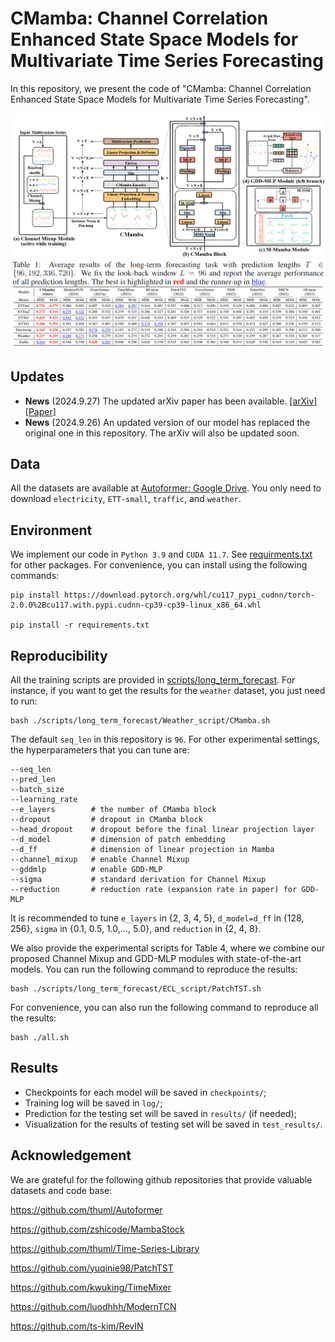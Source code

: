 # CMamba: Channel Correlation Enhanced State Space Models for Multivariate Time Series Forecasting

In this repository, we present the code of "CMamba: Channel Correlation Enhanced State Space Models for Multivariate Time Series Forecasting".

![CMamba](./fig/mainfig.png)
![results](./fig/results.png)

## Updates

- **News** (2024.9.27) The updated arXiv paper has been available. [[arXiv]](https://arxiv.org/abs/2406.05316) [[Paper]](https://arxiv.org/pdf/2406.05316)
- **News** (2024.9.26) An updated version of our model has replaced the original one in this repository. The arXiv will also be updated soon.

## Data

All the datasets are available at [Autoformer: Google Drive](https://drive.google.com/drive/folders/1ZOYpTUa82_jCcxIdTmyr0LXQfvaM9vIy). You only need to download `electricity`, `ETT-small`, `traffic`, and `weather`.

## Environment

We implement our code in `Python 3.9` and `CUDA 11.7`. See [requirments.txt](./requirements.txt) for other packages. For convenience, you can install using the following commands:
```
pip install https://download.pytorch.org/whl/cu117_pypi_cudnn/torch-2.0.0%2Bcu117.with.pypi.cudnn-cp39-cp39-linux_x86_64.whl

pip install -r requirements.txt
```

## Reproducibility

All the training scripts are provided in [scripts/long_term_forecast](./scripts/long_term_forecast). For instance, if you want to get the results for the `weather` dataset, you just need to run:
```
bash ./scripts/long_term_forecast/Weather_script/CMamba.sh
``` 
The default `seq_len` in this repository is `96`. For other experimental settings, the hyperparameters that you can tune are:
```
--seq_len
--pred_len
--batch_size
--learning_rate
--e_layers        # the number of CMamba block
--dropout         # dropout in CMamba block
--head_dropout    # dropout before the final linear projection layer
--d_model         # dimension of patch embedding
--d_ff            # dimension of linear projection in Mamba
--channel_mixup   # enable Channel Mixup
--gddmlp          # enable GDD-MLP
--sigma           # standard derivation for Channel Mixup
--reduction       # reduction rate (expansion rate in paper) for GDD-MLP
```
It is recommended to tune `e_layers` in {2, 3, 4, 5}, `d_model=d_ff` in {128, 256}, `sigma` in {0.1, 0.5, 1.0,..., 5.0}, and `reduction` in {2, 4, 8}.

We also provide the experimental scripts for Table 4, where we combine our proposed Channel Mixup and GDD-MLP modules with state-of-the-art models. You can run the following command to reproduce the results:

```
bash ./scripts/long_term_forecast/ECL_script/PatchTST.sh
```

For convenience, you can also run the following command to reproduce all the results:
```
bash ./all.sh
```

## Results

- Checkpoints for each model will be saved in `checkpoints/`;
- Training log will be saved in `log/`;
- Prediction for the testing set will be saved in `results/` (if needed);
- Visualization for the results of testing set will be saved in `test_results/`.

## Acknowledgement

We are grateful for the following github repositories that provide valuable datasets and code base:

https://github.com/thuml/Autoformer

https://github.com/zshicode/MambaStock

https://github.com/thuml/Time-Series-Library

https://github.com/yuqinie98/PatchTST

https://github.com/kwuking/TimeMixer

https://github.com/luodhhh/ModernTCN

https://github.com/ts-kim/RevIN
